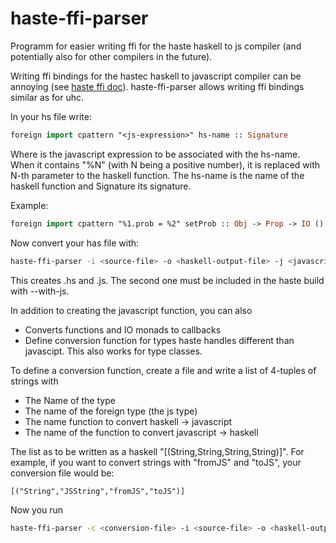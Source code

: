 haste-ffi-parser
================

Programm for easier writing ffi for the haste haskell to js compiler (and potentially also for other compilers in the future).

Writing ffi bindings for the hastec haskell to javascript compiler can be annoying (see [haste ffi doc][1]). haste-ffi-parser allows writing ffi bindings similar as for uhc.

In your hs file write:

```haskell
foreign import cpattern "<js-expression>" hs-name :: Signature
```

Where <js-expression> is the javascript expression to be associated with the hs-name. When it contains "%N" (with N being a positive number), it is replaced with N-th parameter to the haskell function.
The hs-name is the name of the haskell function and Signature its signature.

Example:

```haskell
foreign import cpattern "%1.prob = %2" setProb :: Obj -> Prop -> IO ()
```

Now convert your has file with:

```bash
haste-ffi-parser -i <source-file> -o <haskell-output-file> -j <javascript-output-file>
```

This creates <haskell-output-file>.hs and <javascript-output-file>.js. The second one must be included in the haste build with --with-js.

In addition to creating the javascript function, you can also

* Converts functions and IO monads to callbacks
* Define conversion function for types haste handles different than javascipt. This also works for type classes.

To define a conversion function, create a file and write a list of 4-tuples of strings with

* The Name of the type
* The name of the foreign type (the js type)
* The name function to convert haskell -> javascript
* The name of the function to convert javascript -> haskell

The list as to be written as a haskell "[(String,String,String,String)]".
For example, if you want to convert strings with "fromJS" and "toJS", your conversion file would be:

```
[("String","JSString","fromJS","toJS")]
```

Now you run

```bash
haste-ffi-parser -c <conversion-file> -i <source-file> -o <haskell-output-file> -j <javascript-output-file>
```


[1]: https://github.com/valderman/haste-compiler/blob/master/doc/js-externals.txt

